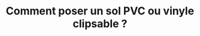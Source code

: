 ---
  template: 0
  type: "0"
  titre: "Comment poser un sol PVC ou vinyle clipsable ?"
  titreMEA: "poser un sol PVC ou vinyle clipsable"
  surTitre: ""
  tempsLecture: ""
  libelleType: "Article"
  url: "/c/magazine/inspirations-tendances/comment-poser-un-sol-PVC-ou-vinyle-clipsable"
  thematiques: "Rénovation,Déco"
  piecesHabitation: "Chambre,Cuisine,Salle de bain,Salon,Entrée,Bureau"
  produits: "Parquet"
  sujets: ""
  tags: ""
  visuelMea: null
  visuelDesktop: 
    url: "/img/contrib/3194989159803596/vinyle clipsable.jpg"
    alt: "vinyle clipsable"
  visuelMobile: null
  title: "Comment poser un sol PVC ou vinyle clipsable ?"
  permalink: "articles//c/magazine/inspirations-tendances/comment-poser-un-sol-PVC-ou-vinyle-clipsable"
  layout: "post"
  lang: "fr-fr"
---